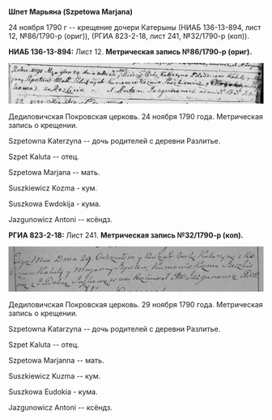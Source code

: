 **Шпет Марьяна (Szpetowa Marjana)**

24 ноября 1790 г -- крещение дочери Катерыны (НИАБ 136-13-894, лист 12,
№86/1790-р (ориг)), (РГИА 823-2-18, лист 241, №32/1790-р (коп)).

**НИАБ 136-13-894:** Лист 12. **Метрическая запись №86/1790-р (ориг).**

![](./media/04522709ac1a8400b8324604ca731265038b6281.png)

Дедиловичская Покровская церковь. 24 ноября 1790 года. Метрическая
запись о крещении.

Szpetowna Katerzyna -- дочь родителей с деревни Разлитье.

Szpet Kaluta -- отец.

Szpetowa Marjana -- мать.

Suszkiewicz Kozma - кум.

Suszkowa Ewdokija - кума.

Jazgunowicz Antoni -- ксёндз.

**РГИА 823-2-18:** Лист 241. **Метрическая запись №32/1790-р (коп).**

![](./media/62f602697393efce43fe9f7b52515306bed4a1c0.png)

Дедиловичская Покровская церковь. 29 ноября 1790 года. Метрическая
запись о крещении.

Szpetowna Katarzyna -- дочь родителей с деревни Разлитье.

Szpet Kaluta -- отец.

Szpetowa Marjanna -- мать.

Suszkiewicz Kuzma -- кум.

Suszkowa Eudokia - кума.

Jazgunowicz Antoni -- ксёндз.
